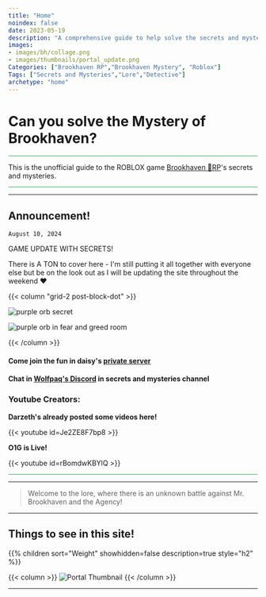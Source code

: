 ```yaml
---
title: "Home"
noindex: false
date: 2023-05-19
description: "A comprehensive guide to help solve the secrets and mysteries of Brookhaven RP. A walkthrough of quests, a casebook with notes and details."
images: 
- images/bh/collage.png
- images/thumbnails/portal_update.png
Categories: ["Brookhaven RP","Brookhaven Mystery", "Roblox"]
Tags: ["Secrets and Mysteries","Lore","Detective"]
archetype: "home"
---
```


# Can you solve the **Mystery** of Brookhaven?

<hr style="background-color: #28b44c" size=8>

This is the unofficial guide to the ROBLOX game <a href="https://www.roblox.com/games/4924922222/Brookhaven-RP" ref="noopener">Brookhaven 🏡RP</a>'s secrets and mysteries.



<hr style="background-color: #28b44c" size=8>

---

## Announcement!

`August 10, 2024`

GAME UPDATE WITH SECRETS!

There is A TON to cover here - I'm still putting it all together with everyone else but be on the look out as I will be updating the site throughout the weekend :heart:

{{< column "grid-2 post-block-dot" >}}

![purple orb secret](/images/bh/purple-orb.png)

![purple orb in fear and greed room](/images/bh/fear-greed-room.png)

{{< /column >}}

#### Come join the fun in daisy's [private server](https://www.roblox.com/share?code=fd11a12c87e409448f9e41981d88bf99&type=Server)


#### Chat in [Wolfpaq's Discord](https://discord.gg/wolfpaqgames) in secrets and mysteries channel


### Youtube Creators:


<div class="grid-2 post-vid-dot">

**Darzeth's already posted some videos here!** <div class="grid-1">{{< youtube id=Je2ZE8F7bp8 >}}</div>


**O1G is Live!** <div class="grid-1">{{< youtube id=rBomdwKBYlQ >}}</div>
</div>



<hr style="background-color: #28b44c" size=8>

---

> Welcome to the lore, where there is an unknown battle against Mr. Brookhaven and the Agency!


---

## Things to see in this site!


<div class="expand-content" style="display: block;">
{{% children sort="Weight" showhidden=false description=true style="h2"  %}}
</div>

{{< column >}}
![Portal Thumbnail](/images/thumbnails/portal_update.png)
{{< /column >}}

---

